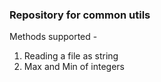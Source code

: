 ### Repository for common utils
Methods supported -
1. Reading a file as string
2. Max and Min of integers
